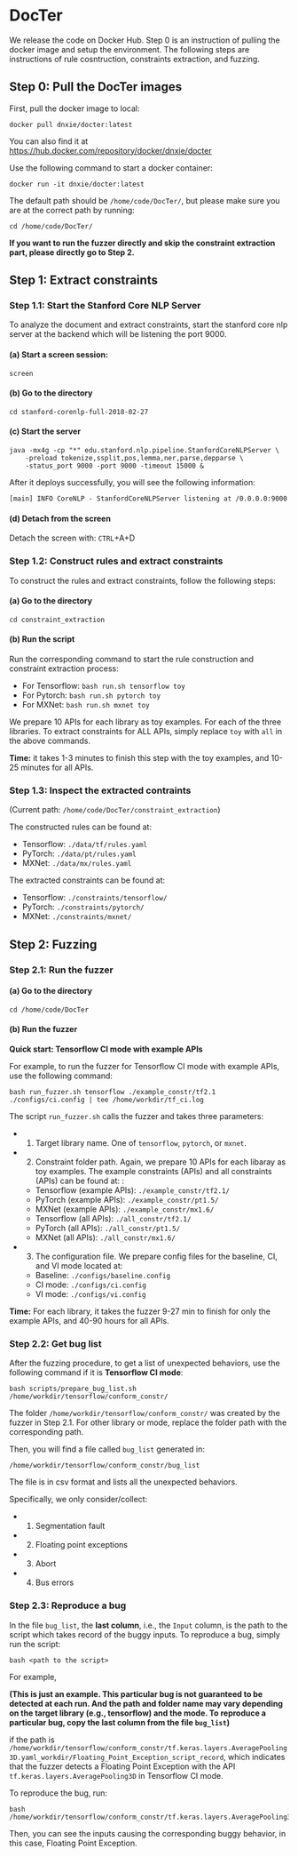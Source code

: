 # DocTer

We release the code on Docker Hub. Step 0 is an instruction of pulling the docker image and setup the environment. The following steps are instructions of rule cosntruction, constraints extraction, and fuzzing. 


## Step 0: Pull the DocTer images

First, pull the docker image to local:
```
docker pull dnxie/docter:latest
```
You can also find it at https://hub.docker.com/repository/docker/dnxie/docter



Use the following command to start a docker container:
```
docker run -it dnxie/docter:latest
```


The default path should be `/home/code/DocTer/`, but please make sure you are at the correct path by running:
```
cd /home/code/DocTer/
```

**If you want to run the fuzzer directly and skip the constraint extraction part, please directly go to Step 2.**


## Step 1: Extract constraints


### Step 1.1: Start the Stanford Core NLP Server

To analyze the document and extract constraints, start the stanford core nlp server at the backend which will be listening the port 9000.

#### (a) Start a screen session:

```
screen
```

#### (b) Go to the directory

```
cd stanford-corenlp-full-2018-02-27
```

#### (c) Start the server
```
java -mx4g -cp "*" edu.stanford.nlp.pipeline.StanfordCoreNLPServer \
    -preload tokenize,ssplit,pos,lemma,ner,parse,depparse \
    -status_port 9000 -port 9000 -timeout 15000 &
```

After it deploys successfully, you will see the following information:

```
[main] INFO CoreNLP - StanfordCoreNLPServer listening at /0.0.0.0:9000
```

#### (d) Detach from the screen
Detach the screen with: `CTRL`+A+D


### Step 1.2: Construct rules and extract constraints

To construct the rules and extract constraints, follow the following steps: 

#### (a) Go to the directory

```
cd constraint_extraction
```

#### (b) Run the script

Run the corresponding command to start the rule construction and constraint extraction process:
- For Tensorflow: `bash run.sh tensorflow toy`
- For Pytorch: `bash run.sh pytorch toy`
- For MXNet: `bash run.sh mxnet toy`



We prepare 10 APIs for each library as toy examples. For each of the three libraries. To extract constraints for ALL APIs, simply replace `toy` with `all` in the above commands. 

**Time:**
it takes 1-3 minutes to finish this step with the toy examples, and 10-25 minutes for all APIs. 




### Step 1.3: Inspect the extracted contraints
(Current path: `/home/code/DocTer/constraint_extraction`)


The constructed rules can be found at:



- Tensorflow: `./data/tf/rules.yaml `
- PyTorch: `./data/pt/rules.yaml `
- MXNet: `./data/mx/rules.yaml `

The extracted constraints can be found at:
- Tensorflow: `./constraints/tensorflow/`
- PyTorch: `./constraints/pytorch/`
- MXNet: `./constraints/mxnet/`




## Step 2: Fuzzing



### Step 2.1: Run the fuzzer



#### (a) Go to the directory
```
cd /home/code/DocTer
```

#### (b) Run the fuzzer

**Quick start: Tensorflow CI mode with example APIs**

For example, to run the fuzzer for Tensorflow CI mode with example APIs, use the following command:

```
bash run_fuzzer.sh tensorflow ./example_constr/tf2.1 ./configs/ci.config | tee /home/workdir/tf_ci.log
```



The script `run_fuzzer.sh` calls the fuzzer and takes three parameters:
- 1. Target library name. One of `tensorflow`, `pytorch`, or `mxnet`.
- 2. Constraint folder path. Again, we prepare 10 APIs for each libaray as toy examples. The example constraints (APIs) and all constraints (APIs) can be found at: :
  - Tensorflow (example APIs): `./example_constr/tf2.1/`
  - PyTorch (example APIs): `./example_constr/pt1.5/`
  - MXNet (example APIs): `./example_constr/mx1.6/`
  - Tensorflow (all APIs): `./all_constr/tf2.1/`
  - PyTorch (all APIs): `./all_constr/pt1.5/`
  - MXNet (all APIs): `./all_constr/mx1.6/`
  
- 3. The configuration file. We prepare config files for the baseline, CI, and VI mode located at:
   - Baseline: `./configs/baseline.config`
   - CI mode: `./configs/ci.config`
   - VI mode: `./configs/vi.config`


**Time:**
For each library, it takes the fuzzer 9-27 min to finish for only the example APIs, and 40-90 hours for all APIs.




### Step 2.2: Get bug list

After the fuzzing procedure, to get a list of unexpected behaviors, use the following command if it is **Tensorflow CI mode**:

```
bash scripts/prepare_bug_list.sh /home/workdir/tensorflow/conform_constr/
``` 


The folder `/home/workdir/tensorflow/conform_constr/` was created by the fuzzer in Step 2.1. For other library or mode, replace the folder path with the corresponding path.  


Then, you will find a file called `bug_list` generated in: 
```
/home/workdir/tensorflow/conform_constr/bug_list
```
The file is in csv format and lists all the unexpected behaviors.


Specifically, we only consider/collect: 
- 1. Segmentation fault
- 2. Floating point exceptions
- 3. Abort
- 4. Bus errors


### Step 2.3: Reproduce a bug

In the file `bug_list`, the **last column**, i.e., the `Input` column, is the path to the script which takes record of the buggy inputs. To reproduce a bug, simply run the script:

```
bash <path to the script>
```



For example, 

**(This is just an example. This particular bug is not guaranteed to be detected at each run. And the path and folder name may vary depending on the target library (e.g., tensorflow) and the mode. To reproduce a particular bug, copy the last column from the file `bug_list`)**

if the path is `/home/workdir/tensorflow/conform_constr/tf.keras.layers.AveragePooling3D.yaml_workdir/Floating_Point_Exception_script_record`, which indicates that the fuzzer detects a Floating Point Exception with the API `tf.keras.layers.AveragePooling3D` in Tensorflow CI mode. 

To reproduce the bug, run:
```
bash /home/workdir/tensorflow/conform_constr/tf.keras.layers.AveragePooling3D.yaml_workdir/Floating_Point_Exception_script_record
```

Then, you can see the inputs causing the corresponding buggy behavior, in this case, Floating Point Exception. 












